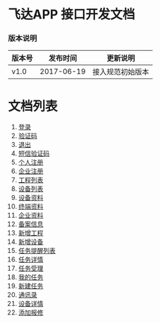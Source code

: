 # 飞达APP 接口开发文档

### 版本说明

版本号|发布时间|更新说明
------ | --------- | ---------------------------------
v1.0 | 2017-06-19 | 接入规范初始版本

# 文档列表
1.  [登录](?name=login)
2.  [验证码](?name=verify_code)
3.  [退出](?name=logout)
4.  [短信验证码](?name=sendMsgCode)
5.  [个人注册](?name=person_register)
5.  [企业注册](?name=company_register)
6.  [工程列表](?name=engin_list)
7.  [设备列表](?name=fac_list)
8.  [设备资料](?name=fac_file)
9.  [终端资料](?name=ter_file)
10. [企业资料](?name=company_file)
11. [备案信息](?name=fac_record)
12. [新增工程](?name=engin_add)
13. [新增设备](?name=fac_add)
14. [任务提醒列表](?name=mission_list)
15. [任务详情](?name=mission_detail)
16. [任务受理](?name=mission_accept)
17. [我的任务](?name=my_mission)
18. [新建任务](?name=mission_add)
19. [通讯录](?name=contact)
20. [设备详情](?name=fac_detail)
19. [添加报修](?name=maintain_add)


